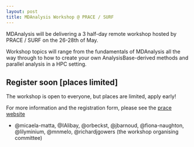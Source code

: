 ```yaml
---
layout: post
title: MDAnalysis Workshop @ PRACE / SURF
---
```


MDAnalysis will be delivering a 3 half-day remote workshop hosted by PRACE / SURF on the 26-28th of May.

Workshop topics will range from the fundamentals of MDAnalysis all the way through to how to create your own AnalysisBase-derived methods and parallel analysis in a HPC setting.


## Register soon [places limited]

The workshop is open to everyone, but places are limited, apply early!

For more information and the registration form, please see the [prace website](https://events.prace-ri.eu/event/1201/overview)

- @micaela-matta, @IAlibay, @orbeckst, @jbarnoud, @fiona-naughton, @lilyminium, @mnmelo, @richardjgowers (the workshop organising committee)
